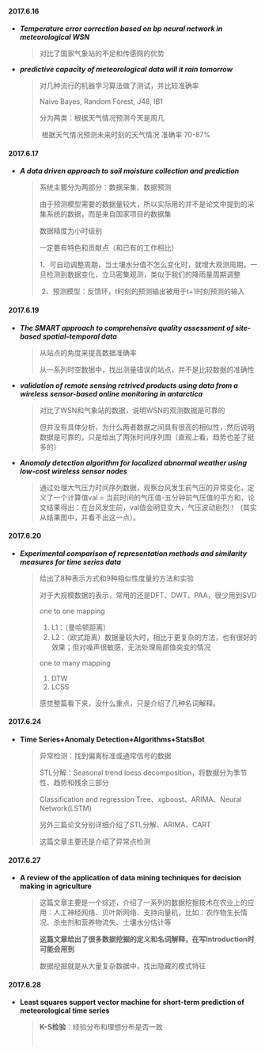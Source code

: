 #### **2017.6.16**

- ***Temperature error correction based on bp neural network in meteorological WSN***

  > 对比了国家气象站的不足和传感网的优势

- ***predictive capacity of meteorological data will it rain tomorrow***

  > 对几种流行的机器学习算法做了测试，并比较准确率
  >
  > Naive Bayes, Random Forest, J48, IB1
  >
  > 分为两类：根据天气情况预测今天是周几
  >
  > ​                   根据天气情况预测未来时刻的天气情况    准确率   70-87%

#### **2017.6.17**

- ***A data driven approach to soil moisture collection and prediction***

  > 系统主要分为两部分：数据采集、数据预测
  >
  > 由于预测模型需要的数据量较大，所以实际用的并不是论文中提到的采集系统的数据，而是来自国家项目的数据集
  >
  > 数据精度为小时级别
  >
  > 一定要有特色和贡献点（和已有的工作相比）
  >
  > ​	1、可自动调整周期，当土壤水分值不怎么变化时，就增大观测周期，一旦检测到数据变化，立马密集观测，类似于我们的降雨量周期调整
  >
  > ​	2、预测模型：反馈环，t时刻的预测输出被用于t+1时刻预测的输入



#### **2017.6.19**

- ***The SMART approach to comprehensive quality assessment of site-based spatial-temporal data***

  > 从站点的角度来提高数据准确率
  >
  > 从一系列时空数据中，找出测量错误的站点，并不是比较数据的准确性

- ***validation of remote sensing retrived products using data from a wireless sensor-based online monitoring in antarctica***

  > 对比了WSN和气象站的数据，说明WSN的观测数据是可靠的
  >
  > 但并没有具体分析，为什么两者数据之间具有很高的相似性，然后说明数据是可靠的，只是给出了两张时间序列图（直观上看，趋势也差了挺多的）

- ***Anomaly detection algorithm for localized abnormal weather using low-cost wireless sensor nodes***

  > 通过处理大气压力时间序列数据，观察台风发生前气压的异常变化，定义了一个计算值val = 当前时间的气压值-五分钟前气压值的平方和，论文结果得出：在台风发生前，val值会明显变大，气压波动剧烈！（其实从结果图中，并看不出这一点）。


#### **2017.6.20**

- ***Experimental comparison of representation methods and similarity measures for time series data***

  > 给出了8种表示方式和9种相似性度量的方法和实验
  >
  > 对于大规模数据的表示，常用的还是DFT、DWT、PAA，很少用到SVD
  >
  > one to one mapping
  >
  > 1.  L1：（曼哈顿距离）
  > 2.  L2：（欧式距离）数据量较大时，相比于更复杂的方法，也有很好的效果；但对噪声很敏感，无法处理局部值突变的情况
  >
  > one to many mapping
  >
  > 1.  DTW
  > 2.  LCSS
  >
  > 感觉整篇看下来，没什么重点，只是介绍了几种名词解释。


#### **2017.6.24**

- **Time Series+Anomaly Detection+Algorithms+StatsBot**

  > 异常检测：找到偏离标准或通常信号的数据
  >
  > STL分解：Seasonal  trend loess decomposition，将数据分为季节性、趋势和残余三部分
  >
  > Classification and regression Tree、xgboost、ARIMA、Neural Network(LSTM)
  >
  > 另外三篇论文分别详细介绍了STL分解、ARIMA、CART
  >
  > 这篇文章主要还是介绍了异常点检测

#### 2017.6.27

- **A review of the application of data mining techniques for decision making in agriculture**

  > 这篇文章主要是一个综述，介绍了一系列的数据挖掘技术在农业上的应用：人工神经网络、贝叶斯网络、支持向量机，比如：农作物生长情况、杀虫剂和营养物流失、土壤水分估计等
  >
  > **这篇文章给出了很多数据挖掘的定义和名词解释，在写Introduction时可能会用到**
  >
  > 数据挖掘就是从大量复杂数据中，找出隐藏的模式特征


#### 2017.6.28

- **Least squares support vector machine for short-term prediction of meteorological time series**

  > **K-S检验**：经验分布和理想分布是否一致
  >
  > ​